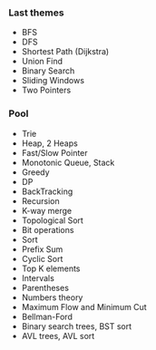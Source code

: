 ### Last themes
- BFS
- DFS
- Shortest Path (Dijkstra)
- Union Find
- Binary Search
- Sliding Windows
- Two Pointers


### Pool
- Trie
- Heap, 2 Heaps
- Fast/Slow Pointer
- Monotonic Queue, Stack
- Greedy
- DP
- BackTracking
- Recursion
- K-way merge
- Topological Sort
- Bit operations
- Sort
- Prefix Sum
- Cyclic Sort
- Top K elements
- Intervals
- Parentheses
- Numbers theory
- Maximum Flow and Minimum Cut
- Bellman-Ford
- Binary search trees, BST sort
- AVL trees, AVL sort

